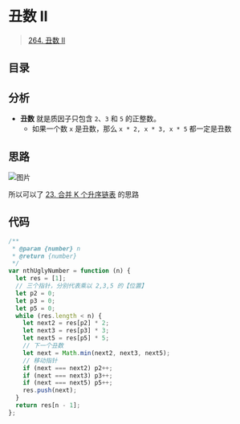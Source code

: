 
# 丑数 II



> [264. 丑数 II](https://leetcode.cn/problems/ugly-number-ii/)


## 目录
<!-- toc -->
 ## 分析 

- **丑数** 就是质因子只包含 `2`、`3` 和 `5` 的正整数。
	- 如果一个数 `x` 是丑数，那么 `x * 2, x * 3, x * 5` 都一定是丑数

## 思路

![图片](https://832-1310531898.cos.ap-beijing.myqcloud.com/999.%20Obsidian@832/files/20250113.png)

所以可以了  [23. 合并 K 个升序链表](/post/vdxYhkhV.html) 的思路

## 代码

```javascript
/**
 * @param {number} n
 * @return {number}
 */
var nthUglyNumber = function (n) {
  let res = [1];
  // 三个指针，分别代表乘以 2,3,5 的【位置】
  let p2 = 0;
  let p3 = 0;
  let p5 = 0;
  while (res.length < n) {
    let next2 = res[p2] * 2;
    let next3 = res[p3] * 3;
    let next5 = res[p5] * 5;
    // 下一个丑数
    let next = Math.min(next2, next3, next5);
    // 移动指针
    if (next === next2) p2++;
    if (next === next3) p3++;
    if (next === next5) p5++;
    res.push(next);
  }
  return res[n - 1];
};
```




